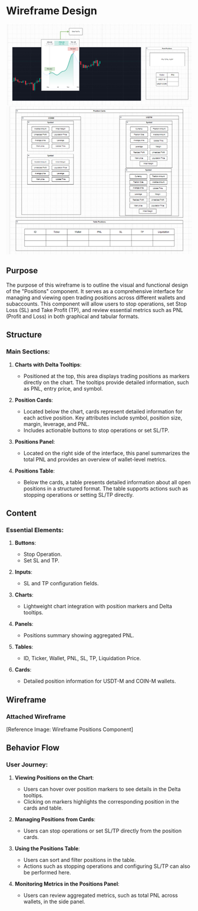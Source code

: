 # **Wireframe Design**

![alt text](image.png)
![alt text](image-1.png)

## **Purpose**
The purpose of this wireframe is to outline the visual and functional design of the "Positions" component. It serves as a comprehensive interface for managing and viewing open trading positions across different wallets and subaccounts. This component will allow users to stop operations, set Stop Loss (SL) and Take Profit (TP), and review essential metrics such as PNL (Profit and Loss) in both graphical and tabular formats.

## **Structure**

### Main Sections:

1. **Charts with Delta Tooltips**:
   - Positioned at the top, this area displays trading positions as markers directly on the chart. The tooltips provide detailed information, such as PNL, entry price, and symbol.

2. **Position Cards**:
   - Located below the chart, cards represent detailed information for each active position. Key attributes include symbol, position size, margin, leverage, and PNL.
   - Includes actionable buttons to stop operations or set SL/TP.

3. **Positions Panel**:
   - Located on the right side of the interface, this panel summarizes the total PNL and provides an overview of wallet-level metrics.

4. **Positions Table**:
   - Below the cards, a table presents detailed information about all open positions in a structured format. The table supports actions such as stopping operations or setting SL/TP directly.

## **Content**

### Essential Elements:

1. **Buttons**:
   - Stop Operation.
   - Set SL and TP.

2. **Inputs**:
   - SL and TP configuration fields.

3. **Charts**:
   - Lightweight chart integration with position markers and Delta tooltips.

4. **Panels**:
   - Positions summary showing aggregated PNL.

5. **Tables**:
   - ID, Ticker, Wallet, PNL, SL, TP, Liquidation Price.

6. **Cards**:
   - Detailed position information for USDT-M and COIN-M wallets.

## **Wireframe**

### Attached Wireframe
[Reference Image: Wireframe Positions Component]

## **Behavior Flow**

### User Journey:
1. **Viewing Positions on the Chart**:
   - Users can hover over position markers to see details in the Delta tooltips.
   - Clicking on markers highlights the corresponding position in the cards and table.

2. **Managing Positions from Cards**:
   - Users can stop operations or set SL/TP directly from the position cards.

3. **Using the Positions Table**:
   - Users can sort and filter positions in the table.
   - Actions such as stopping operations and configuring SL/TP can also be performed here.

4. **Monitoring Metrics in the Positions Panel**:
   - Users can review aggregated metrics, such as total PNL across wallets, in the side panel.

